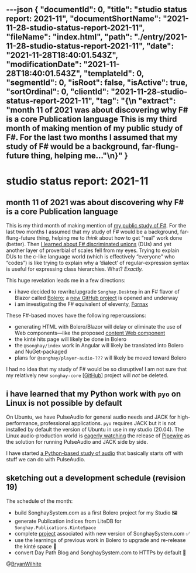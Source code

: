---json
{
  "documentId": 0,
  "title": "studio status report: 2021-11",
  "documentShortName": "2021-11-28-studio-status-report-2021-11",
  "fileName": "index.html",
  "path": "./entry/2021-11-28-studio-status-report-2021-11",
  "date": "2021-11-28T18:40:01.543Z",
  "modificationDate": "2021-11-28T18:40:01.543Z",
  "templateId": 0,
  "segmentId": 0,
  "isRoot": false,
  "isActive": true,
  "sortOrdinal": 0,
  "clientId": "2021-11-28-studio-status-report-2021-11",
  "tag": "{\n  \"extract\": \"month 11 of 2021 was about discovering why F# is a core Publication language This is my third month of making mention of my public study of F#. For the last two months I assumed that my study of F# would be a background, far-flung-future thing, helping me…\"\n}"
}
---

# studio status report: 2021-11

## month 11 of 2021 was about discovering why F# is a core Publication language

This is my third month of making mention of [my public study of F#](https://github.com/BryanWilhite/jupyter-central/tree/master/get-programming-with-f-sharp). For the last two months I assumed that my study of F# would be a background, far-flung-future thing, helping me to _think_ about how to get “real” work done (better). Then [I learned about F# discriminated unions](https://github.com/BryanWilhite/jupyter-central/blob/master/get-programming-with-f-sharp/21-modeling-relationships-in-f-sharp.ipynb) (DUs) and yet another layer of proverbial of scales fell from my eyes. Trying to explain DUs to the c-like language world (which is effectively “everyone” who “codes”) is like trying to explain why a ‘dialect’ of regular-expression syntax is useful for expressing class hierarchies. What? _Exactly._

This huge revelation leads me in a few directions:

- i have decided to rewrite/upgrade `Songhay.Desktop` in an F# flavor of Blazor called [Bolero](https://fsbolero.io/); a [new GitHub project](https://github.com/BryanWilhite/Songhay.Dashboard/projects/2) is opened and underway
- i am investigating the F# equivalent of eleventy, [Fornax](https://github.com/ionide/Fornax)

These F#-based moves have the following repercussions:

- generating HTML with Bolero/Blazor will delay or eliminate the use of Web components—like the proposed [content Web component](https://github.com/BryanWilhite/songhay-web-components/issues/10)
- the kinté hits page will likely be done in Bolero
- the `@songhay/index` work in Angular will likely be translated into Bolero and NuGet-packaged
- plans for `@songhay/player-audio-???` will likely be moved toward Bolero

I had no idea that my study of F# would be so disruptive! I am not sure that my relatively new `songhay-core` [[GitHub](https://github.com/BryanWilhite/songhay-core)] project will _not_ be deleted.

## i have learned that my Python work with `pyo` on Linux is not possible by default

On Ubuntu, we have PulseAudio for general audio needs and JACK for high-performance, professional applications. `pyo` requires JACK but it is not installed by default the version of Ubuntu in use in my studio (20.04). The Linux audio-production world is [eagerly watching](https://www.youtube.com/watch?v=3Z_b8VayU4g) the release of [Pipewire](https://pipewire.org/) as the solution for running PulseAudio and JACK side by side.

I have started [a Python-based study of audio](https://github.com/BryanWilhite/jupyter-central/tree/master/python-audio) that basically starts off with stuff we can do with PulseAudio.

## sketching out a development schedule (revision 19)

The schedule of the month:

- build SonghaySystem.com as a first Bolero project for my Studio 🖼
- generate Publication indices from LiteDB for `Songhay.Publications.KinteSpace`
- complete [project](https://github.com/BryanWilhite/Songhay.Dashboard/projects/2) associated with new version of SonghaySystem.com ✅
- use the learnings of previous work in Bolero to upgrade and re-release the kinté space 🚀
- convert Day Path Blog and SonghaySystem.com to HTTPs by default 🔐

@[BryanWilhite](https://twitter.com/BryanWilhite)
